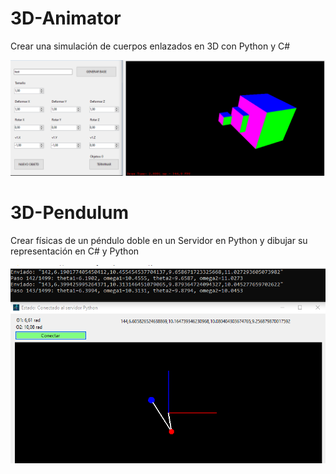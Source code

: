 # 3D-Animator
Crear una simulación de cuerpos enlazados en 3D con Python y C#

![preview](Resources/preview_3dc.png)

# 3D-Pendulum
Crear físicas de un péndulo doble en un Servidor en Python y dibujar su representación en C# y Python

![preview](Resources/preview_p2.png)